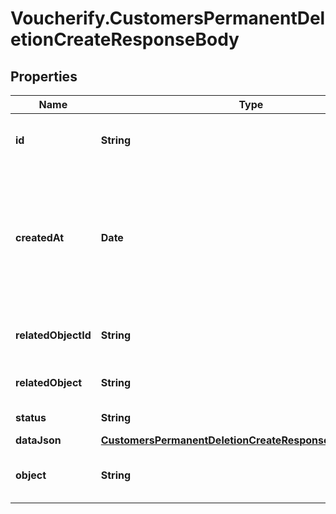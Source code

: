 # Voucherify.CustomersPermanentDeletionCreateResponseBody

## Properties

Name | Type | Description | Notes
------------ | ------------- | ------------- | -------------
**id** | **String** | Unique permanent deletion object ID. | [optional] 
**createdAt** | **Date** | Timestamp representing the date and time when the customer was requested to be deleted in ISO 8601 format. | [optional] 
**relatedObjectId** | **String** | Unique customer ID that is being deleted. | [optional] 
**relatedObject** | **String** | Object being deleted. | [optional] [default to &#39;customer&#39;]
**status** | **String** | Deletion status. | [optional] [default to &#39;DONE&#39;]
**dataJson** | [**CustomersPermanentDeletionCreateResponseBodyDataJson**](CustomersPermanentDeletionCreateResponseBodyDataJson.md) |  | [optional] 
**object** | **String** | The type of the object represented by JSON. | [optional] [default to &#39;pernament_deletion&#39;]


